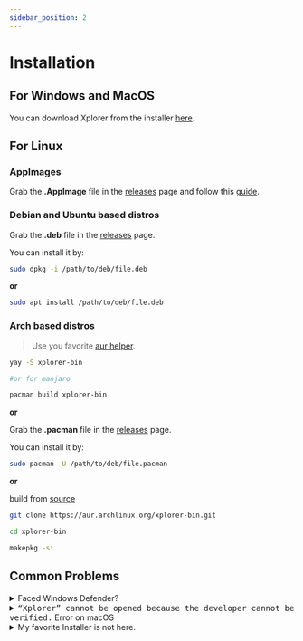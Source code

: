 ```yaml
---
sidebar_position: 2
---
```


# Installation

## For Windows and MacOS

You can download Xplorer from the installer [here](https://github.com/kimlimjustin/xplorer/releases).

## For Linux

### AppImages

Grab the **.AppImage** file in the [releases](https://github.com/kimlimjustin/xplorer/releases) page and follow this [guide](https://docs.appimage.org/introduction/quickstart.html#how-to-run-an-appimage).

### Debian and Ubuntu based distros 

Grab the **.deb** file in the [releases](https://github.com/kimlimjustin/xplorer/releases) page.

You can install it by:
```bash
sudo dpkg -i /path/to/deb/file.deb
```

**or**

```bash
sudo apt install /path/to/deb/file.deb
```
### Arch based distros

> Use you favorite [aur helper](https://wiki.archlinux.org/title/AUR_helpers).

```bash
yay -S xplorer-bin

#or for manjaro

pacman build xplorer-bin
```
**or** 

Grab the **.pacman** file in the [releases](https://github.com/kimlimjustin/xplorer/releases) page.

You can install it by:
```bash
sudo pacman -U /path/to/deb/file.pacman
```

**or**

build from [source](https://aur.archlinux.org/xplorer-bin.git)
```bash
git clone https://aur.archlinux.org/xplorer-bin.git

cd xplorer-bin

makepkg -si
```
## Common Problems

<details>
<summary>
Faced Windows Defender?
</summary>

This is actually not an error, it's a design choice by Microsoft to protect those of us who are not tech-savvy (i.e. potentially your friends) from a virus. You don't need to worry about the safety of Xplorer in this case since it's [open source](https://github.com/kimlimjustin/xplorer) and you can inspect the code or even build your own version!

To handle this, you can just click the `More Info` button, then, just click Run Anyway.

1. ![Step 1](/img/docs/windows-defender-1.png)
2. ![Step 2](/img/docs/windows-defender-2.png)

:::note References

Adopted from [Stack Overflow](https://stackoverflow.com/questions/65488839/how-can-i-avoid-windows-protected-your-pc-problem-when-my-friends-try-to-use-m).

:::

</details>
<details>
<summary>
<kbd>“Xplorer” cannot be opened because the developer cannot be verified.</kbd> Error on macOS
</summary>

Please try [the official docs](https://support.apple.com/guide/mac-help/open-a-mac-app-from-an-unidentified-developer-mh40616/mac) by Apple.

</details>
<details>
<summary>
My favorite Installer is not here.
</summary>

Please address an issue [here](https://github.com/kimlimjustin/xplorer/new).

</details>
